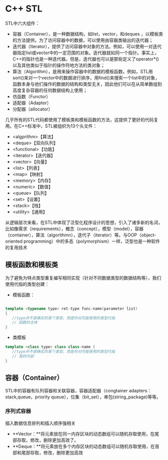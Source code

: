 # C++ STL

STL中六大组件：

- 容器（Container），是一种数据结构，如list，vector，和deques ，以模板类的方法提供。为了访问容器中的数据，可以使用由容器类输出的迭代器；
- 迭代器（Iterator），提供了访问容器中对象的方法。例如，可以使用一对迭代器指定list或vector中的一定范围的对象。迭代器就如同一个指针。事实上，C++的指针也是一种迭代器。但是，迭代器也可以是那些定义了operator*()以及其他类似于指针的操作符地方法的类对象；
- 算法（Algorithm），是用来操作容器中的数据的模板函数。例如，STL用sort()来对一个vector中的数据进行排序，用find()来搜索一个list中的对象，函数本身与他们操作的数据的结构和类型无关，因此他们可以在从简单数组到高度复杂容器的任何数据结构上使用；
- 仿函数（Functor）
- 适配器（Adaptor）
- 分配器（allocator）

几乎所有的STL代码都使用了模板类和模板函数的方法，这提供了更好的代码复用。在C++标准中，STL被组织为13个头文件：

- \<algprithm>【算法】
- \<deque>【双向队列】
- \<functional>【功能】
- \<iterator>【迭代器】
- \<vector>【向量】
- \<list>【列表】
- \<map\>【映射】
- \<memory>【内存】
- \<numeric>【数值】
- \<queue>【队列】
- \<set>【设置】
- \<stack>【栈】
- \<utility>【通用】

从逻辑层次来看，在STL中体现了泛型化程序设计的思想，引入了诸多新的名词，比如像需求（requirements），概念（concept），模型（model），容器（container），算法（algorithmn），迭代子（iterator）等。与OOP（object-oriented programming）中的多态（polymorphism）一样，泛型也是一种软件的复用技术
## 模板函数和模板类

为了避免为特点类型重复编写相同实现（针对不同数据类型的数据结构等），我们使用代指的类型创建：

- 模板函数：

```c++

template <typename type> ret-type func-name(parameter list)
{
   //type并不是确实的某个类型，而是你对可能使用的类型代指
   // 函数的主体
}
```

- 类模板

```C++
template <class type> class class-name {
   //type并不是确实的某个类型，而是你对可能使用的类型代指
   // 类的内部
}
```

## 容器（Container）

STL中的容器有队列容器和关联容器，容器适配器（congtainer adapters：stack,queue，priority queue），位集（bit_set），串包(string_package)等等。

### 序列式容器

插入数据信息排列和插入顺序强相关

- **Vector：**将元素放在同一内存区块的动态数组可以随机存取使用，在尾部存取，修改，删除更加高效了。
- **Deque：**将元素放在多个内存区块的动态数组可以随机存取使用，在首部和尾部存取，修改，删除更加高效